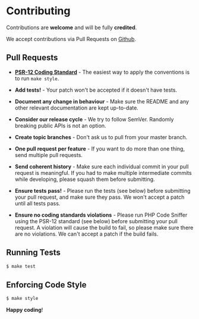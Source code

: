 # Contributing

Contributions are **welcome** and will be fully **credited**.

We accept contributions via Pull Requests on [Github](https://github.com/compwright/oauth2-domo).


## Pull Requests

- **[PSR-12 Coding Standard](https://github.com/php-fig/fig-standards/blob/master/accepted/PSR-12-extended-coding-style-guide.md)** - The easiest way to apply the conventions is to run `make style`.

- **Add tests!** - Your patch won't be accepted if it doesn't have tests.

- **Document any change in behaviour** - Make sure the README and any other relevant documentation are kept up-to-date.

- **Consider our release cycle** - We try to follow SemVer. Randomly breaking public APIs is not an option.

- **Create topic branches** - Don't ask us to pull from your master branch.

- **One pull request per feature** - If you want to do more than one thing, send multiple pull requests.

- **Send coherent history** - Make sure each individual commit in your pull request is meaningful. If you had to make multiple intermediate commits while developing, please squash them before submitting.

- **Ensure tests pass!** - Please run the tests (see below) before submitting your pull request, and make sure they pass. We won't accept a patch until all tests pass.

- **Ensure no coding standards violations** - Please run PHP Code Sniffer using the PSR-12 standard (see below) before submitting your pull request. A violation will cause the build to fail, so please make sure there are no violations. We can't accept a patch if the build fails.


## Running Tests

``` bash
$ make test
```


## Enforcing Code Style

``` bash
$ make style
```

**Happy coding**!
